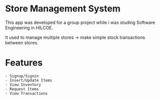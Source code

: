 # Store Management System

This app was developed for a group project while i was studing Software Engineering in HILCOE.

It used to manage multiple stores -> make simple stock transactions between stores.

# Features

    - Signup/Signin
    - Insert/Update Items
    - View Inventory
    - Request Items
    - View Transactions
